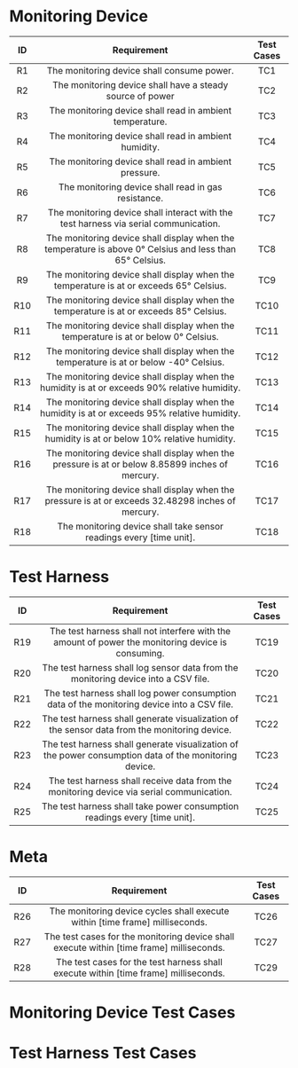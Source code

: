 # Monitoring Device
| ID | Requirement | Test Cases |
|:---:|:---:|:---:|
| R1 | The monitoring device shall consume power. | TC1 |
| R2 | The monitoring device shall have a steady source of power | TC2 |
| R3 | The monitoring device shall read in ambient temperature. | TC3 |
| R4 | The monitoring device shall read in ambient humidity. | TC4 |
| R5 | The monitoring device shall read in ambient pressure. | TC5 |
| R6 | The monitoring device shall read in gas resistance. | TC6 |
| R7 | The monitoring device shall interact with the test harness via serial communication. | TC7 |
| R8 | The monitoring device shall display when the temperature is above 0° Celsius and less than 65° Celsius. | TC8 |
| R9 | The monitoring device shall display when the temperature is at or exceeds 65° Celsius. | TC9 |
| R10 | The monitoring device shall display when the temperature is at or exceeds 85° Celsius. | TC10 |
| R11 | The monitoring device shall display when the temperature is at or below 0° Celsius. | TC11 |
| R12 | The monitoring device shall display when the temperature is at or below -40° Celsius. | TC12 |
| R13 | The monitoring device shall display when the humidity is at or exceeds 90% relative humidity. | TC13 |
| R14 | The monitoring device shall display when the humidity is at or exceeds 95% relative humidity. | TC14 |
| R15 | The monitoring device shall display when the humidity is at or below 10% relative humidity. | TC15 |
| R16 | The monitoring device shall display when the pressure is at or below 8.85899 inches of mercury.| TC16 |
| R17 | The monitoring device shall display when the pressure is at or exceeds 32.48298 inches of mercury. | TC17 |
| R18 | The monitoring device shall take sensor readings every \[time unit\]. | TC18 |

# Test Harness
| ID | Requirement | Test Cases |
|:---:|:---:|:---:|
| R19 | The test harness shall not interfere with the amount of power the monitoring device is consuming.| TC19 |
| R20 | The test harness shall log sensor data from the monitoring device into a CSV file.  | TC20 |
| R21 | The test harness shall log power consumption data of the monitoring device into a CSV file.  | TC21 |
| R22 | The test harness shall generate visualization of the sensor data from the monitoring device. | TC22 |
| R23 | The test harness shall generate visualization of the power consumption data of the monitoring device.  | TC23 |
| R24 | The test harness shall receive data from the monitoring device via serial communication. | TC24 |
| R25 | The test harness shall take power consumption readings every \[time unit\]. | TC25 |

# Meta
| ID | Requirement | Test Cases |
|:---:|:---:|:---:|
| R26 | The monitoring device cycles shall execute within \[time frame\] milliseconds. | TC26 |
| R27 | The test cases for the monitoring device shall execute within \[time frame\] milliseconds. | TC27 |
| R28 | The test cases for the test harness shall execute within \[time frame\] milliseconds. | TC29 |

# Monitoring Device Test Cases

# Test Harness Test Cases
